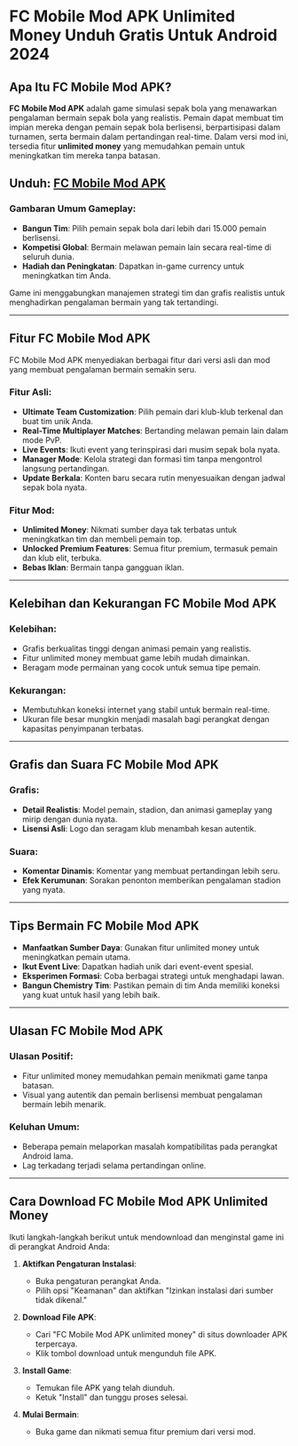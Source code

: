 # FC Mobile Mod APK Unlimited Money Unduh Gratis Untuk Android 2024

## Apa Itu FC Mobile Mod APK?  
**FC Mobile Mod APK** adalah game simulasi sepak bola yang menawarkan pengalaman bermain sepak bola yang realistis. Pemain dapat membuat tim impian mereka dengan pemain sepak bola berlisensi, berpartisipasi dalam turnamen, serta bermain dalam pertandingan real-time. Dalam versi mod ini, tersedia fitur **unlimited money** yang memudahkan pemain untuk meningkatkan tim mereka tanpa batasan.  

## Unduh: [FC Mobile Mod APK  ](https://modhello.com/ea-sports-fc-mobile-24/)

### Gambaran Umum Gameplay:  
- **Bangun Tim**: Pilih pemain sepak bola dari lebih dari 15.000 pemain berlisensi.  
- **Kompetisi Global**: Bermain melawan pemain lain secara real-time di seluruh dunia.  
- **Hadiah dan Peningkatan**: Dapatkan in-game currency untuk meningkatkan tim Anda.  

Game ini menggabungkan manajemen strategi tim dan grafis realistis untuk menghadirkan pengalaman bermain yang tak tertandingi.  

---

## Fitur FC Mobile Mod APK  
FC Mobile Mod APK menyediakan berbagai fitur dari versi asli dan mod yang membuat pengalaman bermain semakin seru.  

### Fitur Asli:  
- **Ultimate Team Customization**: Pilih pemain dari klub-klub terkenal dan buat tim unik Anda.  
- **Real-Time Multiplayer Matches**: Bertanding melawan pemain lain dalam mode PvP.  
- **Live Events**: Ikuti event yang terinspirasi dari musim sepak bola nyata.  
- **Manager Mode**: Kelola strategi dan formasi tim tanpa mengontrol langsung pertandingan.  
- **Update Berkala**: Konten baru secara rutin menyesuaikan dengan jadwal sepak bola nyata.  

### Fitur Mod:  
- **Unlimited Money**: Nikmati sumber daya tak terbatas untuk meningkatkan tim dan membeli pemain top.  
- **Unlocked Premium Features**: Semua fitur premium, termasuk pemain dan klub elit, terbuka.  
- **Bebas Iklan**: Bermain tanpa gangguan iklan.  

---

## Kelebihan dan Kekurangan FC Mobile Mod APK  
### Kelebihan:  
- Grafis berkualitas tinggi dengan animasi pemain yang realistis.  
- Fitur unlimited money membuat game lebih mudah dimainkan.  
- Beragam mode permainan yang cocok untuk semua tipe pemain.  

### Kekurangan:  
- Membutuhkan koneksi internet yang stabil untuk bermain real-time.  
- Ukuran file besar mungkin menjadi masalah bagi perangkat dengan kapasitas penyimpanan terbatas.  

---

## Grafis dan Suara FC Mobile Mod APK  
### Grafis:  
- **Detail Realistis**: Model pemain, stadion, dan animasi gameplay yang mirip dengan dunia nyata.  
- **Lisensi Asli**: Logo dan seragam klub menambah kesan autentik.  

### Suara:  
- **Komentar Dinamis**: Komentar yang membuat pertandingan lebih seru.  
- **Efek Kerumunan**: Sorakan penonton memberikan pengalaman stadion yang nyata.  

---

## Tips Bermain FC Mobile Mod APK  
- **Manfaatkan Sumber Daya**: Gunakan fitur unlimited money untuk meningkatkan pemain utama.  
- **Ikut Event Live**: Dapatkan hadiah unik dari event-event spesial.  
- **Eksperimen Formasi**: Coba berbagai strategi untuk menghadapi lawan.  
- **Bangun Chemistry Tim**: Pastikan pemain di tim Anda memiliki koneksi yang kuat untuk hasil yang lebih baik.  

---

## Ulasan FC Mobile Mod APK  
### Ulasan Positif:  
- Fitur unlimited money memudahkan pemain menikmati game tanpa batasan.  
- Visual yang autentik dan pemain berlisensi membuat pengalaman bermain lebih menarik.  

### Keluhan Umum:  
- Beberapa pemain melaporkan masalah kompatibilitas pada perangkat Android lama.  
- Lag terkadang terjadi selama pertandingan online.  

---

## Cara Download FC Mobile Mod APK Unlimited Money  
Ikuti langkah-langkah berikut untuk mendownload dan menginstal game ini di perangkat Android Anda:  

1. **Aktifkan Pengaturan Instalasi**:  
   - Buka pengaturan perangkat Anda.  
   - Pilih opsi "Keamanan" dan aktifkan "Izinkan instalasi dari sumber tidak dikenal."  

2. **Download File APK**:  
   - Cari "FC Mobile Mod APK unlimited money" di situs downloader APK terpercaya.  
   - Klik tombol download untuk mengunduh file APK.  

3. **Install Game**:  
   - Temukan file APK yang telah diunduh.  
   - Ketuk "Install" dan tunggu proses selesai.  

4. **Mulai Bermain**:  
   - Buka game dan nikmati semua fitur premium dari versi mod.  
